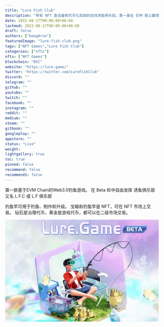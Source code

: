 ```yaml
---
title: "Lure Fish Club"
description: "带有 NFT 鱼设备和代币化奖励的在线诱鱼俱乐部。第一条在 EVM 链上赢得游戏的鱼."
date: 2022-08-17T00:00:00+08:00
lastmod: 2022-08-17T00:00:00+08:00
draft: false
authors: ["boogArno"]
featuredImage: "lure-fish-club.png"
tags: ["NFT Games","Lure Fish Club"]
categories: ["nfts"]
nfts: ["NFT Games"]
blockchain: "BSC"
website: "https://lure.game/"
twitter: "https://twitter.com/LureFishClub"
discord: ""
telegram: ""
github: ""
youtube: ""
twitch: ""
facebook: ""
instagram: ""
reddit: ""
medium: ""
steam: ""
gitbook: ""
googleplay: ""
appstore: ""
status: "Live"
weight: 
lightgallery: true
toc: true
pinned: false
recommend: false
recommend1: false
---
```

第一款基于EVM Chain的Web3.0钓鱼游戏。
在 Beta 轮中自由发挥
诱鱼俱乐部
又名 L.F.C 或 L.F 俱乐部

  钓鱼竿可用于钓鱼、制作和升级。
  宝箱和钓鱼竿是 NFT，可在 NFT 市场上交易。
  钻石是治理代币，黄金是游戏代币，都可以在二级市场交易。

![lurefishclub-dapp-games-bsc-image1_fd929a8040f131b5e11134029e0b6805](lurefishclub-dapp-games-bsc-image1_fd929a8040f131b5e11134029e0b6805.png)
